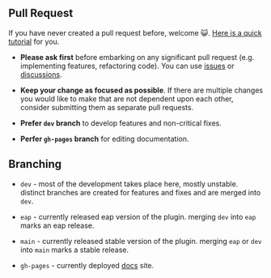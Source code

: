 ## Pull Request

If you have never created a pull request before, welcome
😺. [Here is a quick tutorial](https://www.youtube.com/watch?v=8lGpZkjnkt4) for you.

- __Please ask first__ before embarking on any significant pull request (e.g. implementing features, refactoring code).
  You can use [issues](https://github.com/Pushpavel/AutoCp/issues/new/choose)
  or [discussions](https://github.com/Pushpavel/AutoCp/discussions/8).

- __Keep your change as focused as possible__. If there are multiple changes you would like to make that are not
  dependent upon each other, consider submitting them as separate pull requests.
- __Prefer ```dev``` branch__ to develop features and non-critical fixes.
- __Perfer ```gh-pages``` branch__ for editing documentation.

## Branching

- ```dev``` - most of the development takes place here, mostly unstable. distinct branches are created for features and
  fixes and are merged into ```dev```.
- ```eap``` - currently released eap version of the plugin. merging ```dev``` into ```eap``` marks an eap release.

- ```main``` - currently released stable version of the plugin. merging ```eap``` or ```dev``` into ```main``` marks a
  stable release.

- ```gh-pages``` - currently deployed [docs](https://pushpavel.github.io/AutoCp/#/) site.